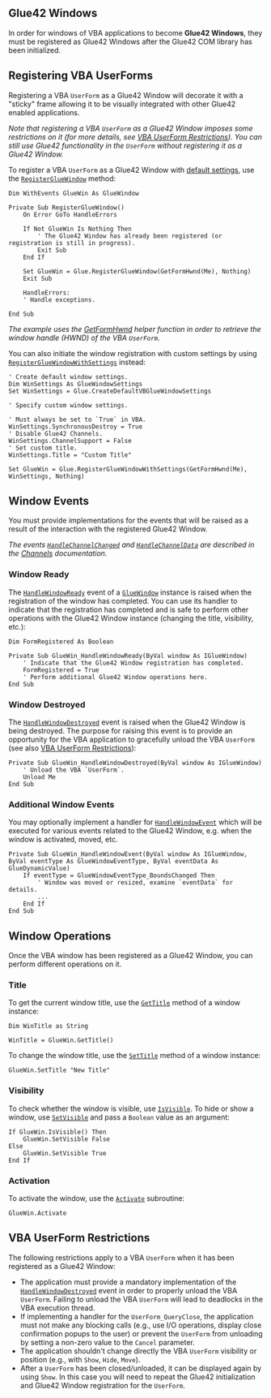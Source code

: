 ## Glue42 Windows

In order for windows of VBA applications to become **Glue42 Windows**, they must be registered as Glue42 Windows after the Glue42 COM library has been initialized.

## Registering VBA UserForms

Registering a VBA `UserForm` as a Glue42 Window will decorate it with a "sticky" frame allowing it to be visually integrated with other Glue42 enabled applications.

*Note that registering a VBA `UserForm` as a Glue42 Window imposes some restrictions on it (for more details, see [VBA UserForm Restrictions](#vba_userform_restrictions)). You can still use Glue42 functionality in the `UserForm` without registering it as a Glue42 Window.*

To register a VBA `UserForm` as a Glue42 Window with [default settings](../../../../getting-started/how-to/glue42-enable-your-app/vba/index.html#classes-gluewindowsettings), use the [`RegisterGlueWindow`](../../../../getting-started/how-to/glue42-enable-your-app/vba/index.html#classes-glue42-registergluewindow) method:

```vbnet
Dim WithEvents GlueWin As GlueWindow

Private Sub RegisterGlueWindow()
    On Error GoTo HandleErrors

    If Not GlueWin Is Nothing Then
        ' The Glue42 Window has already been registered (or registration is still in progress).
        Exit Sub
    End If

    Set GlueWin = Glue.RegisterGlueWindow(GetFormHwnd(Me), Nothing)
    Exit Sub

    HandleErrors:
    ' Handle exceptions.

End Sub
```

*The example uses the [GetFormHwnd](../../../../getting-started/how-to/glue42-enable-your-app/vba/index.html#glue42_vba_concepts-helper_functions-getformhwnd) helper function in order to retrieve the window handle (HWND) of the VBA `UserForm`.*

You can also initiate the window registration with custom settings by using [`RegisterGlueWindowWithSettings`](../../../../getting-started/how-to/glue42-enable-your-app/vba/index.html#classes-glue42-registergluewindowwithsettings) instead:

```vbnet
' Create default window settings.
Dim WinSettings As GlueWindowSettings
Set WinSettings = Glue.CreateDefaultVBGlueWindowSettings

' Specify custom window settings.

' Must always be set to `True` in VBA.
WinSettings.SynchronousDestroy = True
' Disable Glue42 Channels.
WinSettings.ChannelSupport = False
' Set custom title.
WinSettings.Title = "Custom Title"

Set GlueWin = Glue.RegisterGlueWindowWithSettings(GetFormHwnd(Me), WinSettings, Nothing)
```

## Window Events

You must provide implementations for the events that will be raised as a result of the interaction with the registered Glue42 Window.

*The events [`HandleChannelChanged`](../../../../getting-started/how-to/glue42-enable-your-app/vba/index.html#classes-gluewindow-handlechannelchanged) and [`HandleChannelData`](../../../../getting-started/how-to/glue42-enable-your-app/vba/index.html#classes-gluewindow-handlechanneldata) are described in the [Channels](../../../data-sharing-between-apps/channels/vba/index.html) documentation.*

### Window Ready

The [`HandleWindowReady`](../../../../getting-started/how-to/glue42-enable-your-app/vba/index.html#classes-gluewindow-handlewindowready) event of a [`GlueWindow`](../../../../getting-started/how-to/glue42-enable-your-app/vba/index.html#classes-gluewindow) instance is raised when the registration of the window has completed. You can use its handler to indicate that the registration has completed and is safe to perform other operations with the Glue42 Window instance (changing the title, visibility, etc.):

```vbnet
Dim FormRegistered As Boolean

Private Sub GlueWin_HandleWindowReady(ByVal window As IGlueWindow)
    ' Indicate that the Glue42 Window registration has completed.
    FormRegistered = True
    ' Perform additional Glue42 Window operations here.
End Sub
```

### Window Destroyed

The [`HandleWindowDestroyed`](../../../../getting-started/how-to/glue42-enable-your-app/vba/index.html#classes-gluewindow-handlewindowdestroyed) event is raised when the Glue42 Window is being destroyed. The purpose for raising this event is to provide an opportunity for the VBA application to gracefully unload the VBA `UserForm` (see also [VBA UserForm Restrictions](#vba_userform_restrictions)):

```vbnet
Private Sub GlueWin_HandleWindowDestroyed(ByVal window As IGlueWindow)
    ' Unload the VBA `UserForm`.
    Unload Me
End Sub
```

### Additional Window Events

You may optionally implement a handler for [`HandleWindowEvent`](../../../../getting-started/how-to/glue42-enable-your-app/vba/index.html#classes-gluewindow-handlewindowevent) which will be executed for various events related to the Glue42 Window, e.g. when the window is activated, moved, etc.

```vbnet
Private Sub GlueWin_HandleWindowEvent(ByVal window As IGlueWindow, ByVal eventType As GlueWindowEventType, ByVal eventData As GlueDynamicValue)
    If eventType = GlueWindowEventType_BoundsChanged Then
        ' Window was moved or resized, examine `eventData` for details.
        ...
    End If
End Sub
```

## Window Operations

Once the VBA window has been registered as a Glue42 Window, you can perform different operations on it.

### Title

To get the current window title, use the [`GetTitle`](../../../../getting-started/how-to/glue42-enable-your-app/vba/index.html#classes-gluewindow-gettitle) method of a window instance:

```vbnet
Dim WinTitle as String

WinTitle = GlueWin.GetTitle()
```

To change the window title, use the [`SetTitle`](../../../../getting-started/how-to/glue42-enable-your-app/vba/index.html#classes-gluewindow-settitle) method of a window instance:

```vbnet
GlueWin.SetTitle "New Title"
```

### Visibility

To check whether the window is visible, use [`IsVisible`](../../../../getting-started/how-to/glue42-enable-your-app/vba/index.html#classes-gluewindow-isvisible). To hide or show a window, use [`SetVisible`](../../../../getting-started/how-to/glue42-enable-your-app/vba/index.html#classes-gluewindow-setvisible) and pass a `Boolean` value as an argument:

```vbnet
If GlueWin.IsVisible() Then
    GlueWin.SetVisible False
Else
    GlueWin.SetVisible True
End If
```

### Activation

To activate the window, use the [`Activate`](../../../../getting-started/how-to/glue42-enable-your-app/vba/index.html#classes-gluewindow-activate) subroutine:

```vbnet
GlueWin.Activate
```

## VBA UserForm Restrictions

The following restrictions apply to a VBA `UserForm` when it has been registered as a Glue42 Window:

- The application must provide a mandatory implementation of the [`HandleWindowDestroyed`](../../../../getting-started/how-to/glue42-enable-your-app/vba/index.html#classes-gluewindow-handlewindowdestroyed) event in order to properly unload the VBA `UserForm`. Failing to unload the VBA `UserForm` will lead to deadlocks in the VBA execution thread.
- If implementing a handler for the `UserForm_QueryClose`, the application must not make any blocking calls (e.g., use I/O operations, display close confirmation popups to the user) or prevent the `UserForm` from unloading by setting a non-zero value to the `Cancel` parameter.
- The application shouldn't change directly the VBA `UserForm` visibility or position (e.g., with `Show`, `Hide`, `Move`).
- After a `UserForm` has been closed/unloaded, it can be displayed again by using `Show`. In this case you will need to repeat the Glue42 initialization and Glue42 Window registration for the `UserForm`.